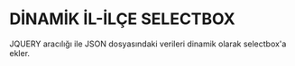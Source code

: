 # DİNAMİK İL-İLÇE SELECTBOX
JQUERY aracılığı ile JSON dosyasındaki verileri dinamik olarak selectbox'a ekler.